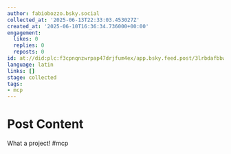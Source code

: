 ```yaml
---
author: fabiobozzo.bsky.social
collected_at: '2025-06-13T22:33:03.453027Z'
created_at: '2025-06-10T16:36:34.736000+00:00'
engagement:
  likes: 0
  replies: 0
  reposts: 0
id: at://did:plc:f3cpnqnzwrpap47drjfum4ex/app.bsky.feed.post/3lrbdafbbws2g
language: latin
links: []
stage: collected
tags:
- mcp
---
```


# Post Content

What a project! #mcp